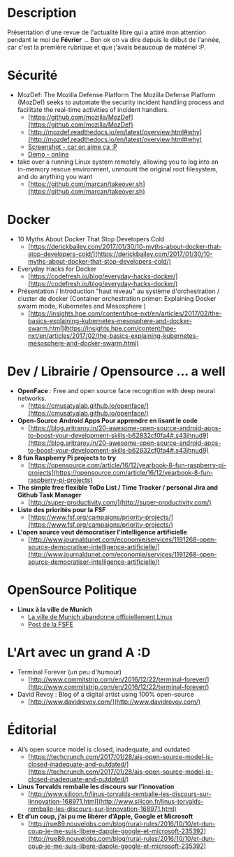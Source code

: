 
# Description 

Présentation d'une revue de l'actualité libre qui a attiré mon attention pendant le moi de **Février** ... Bon ok on va dire depuis le début de l'année, car c'est la première rubrique et que j'avais beaucoup de matériel :P.

# Sécurité 

* MozDef: The Mozilla Defense Platform
    The Mozilla Defense Platform (MozDef) seeks to automate the security incident handling process and facilitate the real-time activities of incident handlers.
    * [https://github.com/mozilla/MozDef](https://github.com/mozilla/MozDef) 
    * [http://mozdef.readthedocs.io/en/latest/overview.html#why](http://mozdef.readthedocs.io/en/latest/overview.html#why)
    * [Screenshot - car on aime ça :P ](http://mozdef.readthedocs.io/en/latest/screenshots.html)
    * [Demo - online](http://mozdef.readthedocs.io/en/latest/screenshots.html#demo-instance)
* take over a running Linux system remotely, allowing you to log into an in-memory rescue environment, unmount the original root filesystem, and do anything you want
    * [https://github.com/marcan/takeover.sh](https://github.com/marcan/takeover.sh)

# Docker 

* 10 Myths About Docker That Stop Developers Cold
    * [https://derickbailey.com/2017/01/30/10-myths-about-docker-that-stop-developers-cold/](https://derickbailey.com/2017/01/30/10-myths-about-docker-that-stop-developers-cold/) 
* Everyday Hacks for Docker
    * [https://codefresh.io/blog/everyday-hacks-docker/](https://codefresh.io/blog/everyday-hacks-docker/)
* Présentation / Introduction  "haut niveau" au système d'orchestration / cluster de docker (Container orchestration primer: Explaining Docker swarm mode, Kubernetes and Mesosphere )
    * [https://insights.hpe.com/content/hpe-nxt/en/articles/2017/02/the-basics-explaining-kubernetes-mesosphere-and-docker-swarm.html](https://insights.hpe.com/content/hpe-nxt/en/articles/2017/02/the-basics-explaining-kubernetes-mesosphere-and-docker-swarm.html) 

# Dev / Librairie / Opensource ... a well

* **OpenFace** : Free and open source face recognition with deep neural networks.
    * [https://cmusatyalab.github.io/openface/](https://cmusatyalab.github.io/openface/) 
* **Open-Source Android Apps Pour apprendre en lisant le code** 
    * [https://blog.aritraroy.in/20-awesome-open-source-android-apps-to-boost-your-development-skills-b62832cf0fa4#.s43jhnud9](https://blog.aritraroy.in/20-awesome-open-source-android-apps-to-boost-your-development-skills-b62832cf0fa4#.s43jhnud9)   
* **8 fun Raspberry Pi projects to try**
    * [https://opensource.com/article/16/12/yearbook-8-fun-raspberry-pi-projects](https://opensource.com/article/16/12/yearbook-8-fun-raspberry-pi-projects) 
* **The simple free flexible ToDo List / Time Tracker / personal Jira and Github Task Manager**
    * [http://super-productivity.com/](http://super-productivity.com/)
* **Liste des priorités pour la FSF**
    * [https://www.fsf.org/campaigns/priority-projects/](https://www.fsf.org/campaigns/priority-projects/)
* **L'open source veut démocratiser l'intelligence artificielle**
    * [http://www.journaldunet.com/economie/services/1191268-open-source-democratiser-intelligence-artificielle/](http://www.journaldunet.com/economie/services/1191268-open-source-democratiser-intelligence-artificielle/)

# OpenSource Politique

* **Linux à la ville de Munich**
    * [La ville de Munich abandonne officiellement Linux](http://www.lemondeinformatique.fr/actualites/lire-la-ville-de-munich-abandonne-effectivement-linux-pour-windows-67387.html)
    * [Post de la FSFE](https://lwn.net/Articles/716174/)   

# L'Art avec un grand A :D

* Terminal Forever (un peu d'humour)
    * [http://www.commitstrip.com/en/2016/12/22/terminal-forever/](http://www.commitstrip.com/en/2016/12/22/terminal-forever/)
* David Revoy :  Blog of a digital artist using 100% open-source 
    * [http://www.davidrevoy.com/](http://www.davidrevoy.com/) 

# Éditorial 

* AI’s open source model is closed, inadequate, and outdated
    * [https://techcrunch.com/2017/01/28/ais-open-source-model-is-closed-inadequate-and-outdated/](https://techcrunch.com/2017/01/28/ais-open-source-model-is-closed-inadequate-and-outdated/) 
* **Linus Torvalds remballe les discours sur l’innovation**
    * [http://www.silicon.fr/linus-torvalds-remballe-les-discours-sur-linnovation-168971.html](http://www.silicon.fr/linus-torvalds-remballe-les-discours-sur-linnovation-168971.html)
* **Et d’un coup, j’ai pu me libérer d’Apple, Google et Microsoft**
    * [http://rue89.nouvelobs.com/blog/rural-rules/2016/10/10/et-dun-coup-je-me-suis-libere-dapple-google-et-microsoft-235392](http://rue89.nouvelobs.com/blog/rural-rules/2016/10/10/et-dun-coup-je-me-suis-libere-dapple-google-et-microsoft-235392)   
